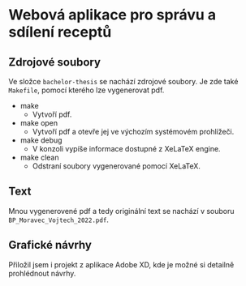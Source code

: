 # Webová aplikace pro správu a sdílení receptů

## Zdrojové soubory

Ve složce `bachelor-thesis` se nachází zdrojové soubory. Je zde také `Makefile`, pomocí kterého lze vygenerovat pdf.

- make
  - Vytvoří pdf.
- make open
  - Vytvoří pdf a otevře jej ve výchozím systémovém prohlížeči.
- make debug
  - V konzoli vypíše informace dostupné z XeLaTeX engine.
- make clean
  - Odstraní soubory vygenerované pomocí XeLaTeX.

## Text
Mnou vygenerovené pdf a tedy originální text se nachází v souboru `BP_Moravec_Vojtech_2022.pdf`.

## Grafické návrhy
Přiložil jsem i projekt z aplikace Adobe XD, kde je možné si detailně prohlédnout návrhy.
